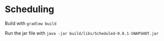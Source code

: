 # Scheduling

Build with
`gradlew build`

Run the jar file with
`java -jar build/libs/Scheduled-0.0.1-SNAPSHOT.jar`
